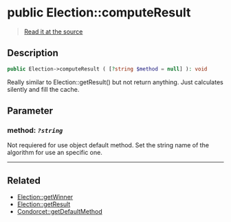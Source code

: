# public Election::computeResult

> [Read it at the source](https://github.com/julien-boudry/Condorcet/blob/master/src/ElectionProcess/ResultsProcess.php#L291)

## Description    

```php
public Election->computeResult ( [?string $method = null] ): void
```

Really similar to Election::getResult() but not return anything. Just calculates silently and fill the cache.

## Parameter

### **method:** *`?string`*   
Not requiered for use object default method. Set the string name of the algorithm for use an specific one.    

---------------------------------------

## Related

* [Election::getWinner](/Docs/api-reference/Election%20Class/Election--getWinner().md)    
* [Election::getResult](/Docs/api-reference/Election%20Class/Election--getResult().md)    
* [Condorcet::getDefaultMethod](/Docs/api-reference/Condorcet%20Class/Condorcet--getDefaultMethod().md)    
